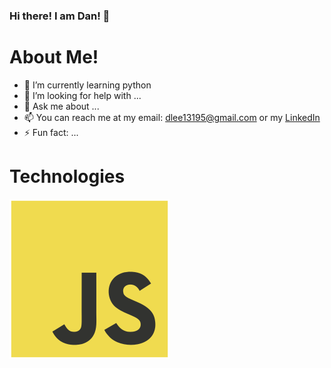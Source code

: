### Hi there! I am Dan! 👋


# About Me!

- 🌱 I’m currently learning python
- 🤔 I’m looking for help with ...
- 💬 Ask me about ...
- 📫 You can reach me at my email: dlee13195@gmail.com or my [LinkedIn](https://www.linkedin.com/in/daniel-lee-231a57262) 
- ⚡ Fun fact: ...

# Technologies
![image](https://github.com/devicons/devicon/blob/master/icons/javascript/javascript-original.svg)

